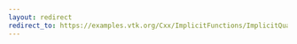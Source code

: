 ```yaml
---
layout: redirect
redirect_to: https://examples.vtk.org/Cxx/ImplicitFunctions/ImplicitQuadric/
---
```

